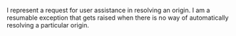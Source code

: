 I represent a request for user assistance in resolving an origin. I am a resumable exception that gets raised when there is no way of automatically resolving a particular origin. 